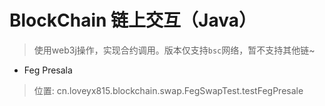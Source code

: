 # BlockChain 链上交互（Java）
> 使用web3j操作，实现合约调用。版本仅支持`bsc`网络，暂不支持其他链~


 - Feg Presala
 > 位置: cn.loveyx815.blockchain.swap.FegSwapTest.testFegPresale

